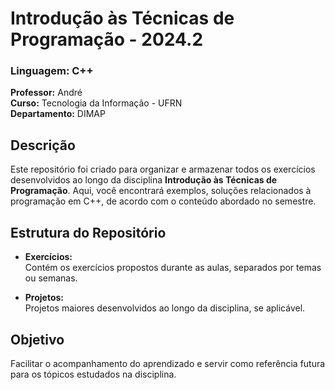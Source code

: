 # Introdução às Técnicas de Programação - 2024.2  
### Linguagem: C++  
**Professor:** André  
**Curso:** Tecnologia da Informação - UFRN  
**Departamento:** DIMAP  

## Descrição  
Este repositório foi criado para organizar e armazenar todos os exercícios desenvolvidos ao longo da disciplina **Introdução às Técnicas de Programação**. Aqui, você encontrará exemplos, soluções relacionados à programação em C++, de acordo com o conteúdo abordado no semestre.  

## Estrutura do Repositório  
- **Exercícios:**  
  Contém os exercícios propostos durante as aulas, separados por temas ou semanas.  
 
- **Projetos:**  
  Projetos maiores desenvolvidos ao longo da disciplina, se aplicável.  

## Objetivo  
Facilitar o acompanhamento do aprendizado e servir como referência futura para os tópicos estudados na disciplina.
